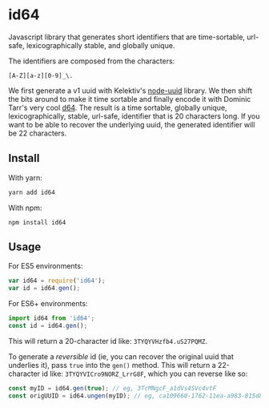 # id64

Javascript library that generates short identifiers that are time-sortable,
url-safe, lexicographically stable, and globally unique.

The identifiers are composed from the characters:

```
[A-Z][a-z][0-9]_\.
```

We first generate a v1 uuid with Kelektiv's
[node-uuid](https://github.com/kelektiv/node-uuid) library. We then shift the
bits around to make it time sortable and finally encode it with Dominic Tarr's
very cool [d64](https://github.com/dominictarr/d64). The result is a time
sortable, globally unique, lexicographically, stable, url-safe, identifier that
is 20 characters long. If you want to be able to recover the underlying uuid,
the generated identifier will be 22 characters.

## Install

With yarn:
```bash
yarn add id64
```

With npm:
```
npm install id64
```

## Usage

For ES5 environments:
```javascript
var id64 = require('id64');
var id = id64.gen();
```

For ES6+ environments:
```javascript
import id64 from 'id64';
const id = id64.gen();
```

This will return a 20-character id like: `3TYQYVHzfb4.uS27PQMZ`.

To generate a *reversible* id (ie, you can recover the original uuid that underlies it), pass `true` into the `gen()` method. This will return a 22-character id like: `3TYQYVICro9NORZ_LrrG8F`, which you can reverse like so:

```javascript
const myID = id64.gen(true); // eg, 3TcMNgcF_a1dVs4SVc4vtF
const origUUID = id64.ungen(myID); // eg, ca109660-1762-11ea-a983-815d82817be5
```
